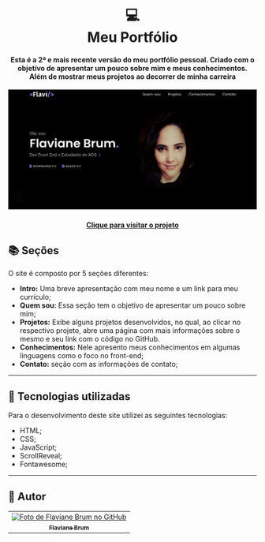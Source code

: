 <h1 align="center">
  💻<br>Meu Portfólio
</h1>

<h4 align="center">
  Esta é a 2ª e mais recente versão do meu portfólio pessoal. Criado com o objetivo de apresentar um pouco sobre mim e meus conhecimentos. Além de  mostrar meus projetos ao decorrer de minha carreira
</h4>

![Resultado final do projeto](demo/intro.png)

<h4 align="center"><a href="https://portfolio-flavi.vercel.app/">Clique para visitar o projeto</a></h4>

## 📚 Seções

O site é composto por 5 seções diferentes:

- **Intro:** Uma breve apresentação com meu nome e um link para meu currículo;
- **Quem sou:** Essa seção tem o objetivo de apresentar um pouco sobre mim;
- **Projetos:** Exibe alguns projetos desenvolvidos, no qual, ao clicar no respectivo projeto, abre uma página com mais informações sobre o mesmo e seu link com o código no GitHub.
- **Conhecimentos:** Nele apresento meus conhecimentos em algumas linguagens como o foco no front-end;
- **Contato:** seção com as informações de contato;

---

## 💼 Tecnologias utilizadas

Para o desenvolvimento deste site utilizei as seguintes tecnologias:

- HTML;
- CSS;
- JavaScript;
- ScrollReveal;
- Fontawesome;

---

## 🦄 Autor<br>

<table>
  <tr>
    <td align="center">
      <a href="https://github.com/Flaviane-Brum">
        <img src="https://avatars.githubusercontent.com/u/77207253?v=4" width="100px;" alt="Foto de Flaviane Brum no GitHub"/><br>
        <sub>
          <b>Flaviane Brum</b>
        </sub>
      </a>
    </td>
  </tr>
</table>
